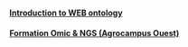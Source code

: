 #### [Introduction to WEB ontology](https://www.w3.org/People/Ivan/CorePresentations/SW_QA/Slides.html#(1))
#### [Formation Omic & NGS (Agrocampus Ouest)](http://formationcontinue.agrocampus-ouest.fr/infoglueDeliverLive/zoom?contentId=12699)
